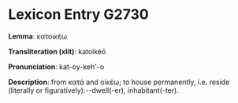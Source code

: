 # Lexicon Entry G2730

**Lemma**: κατοικέω

**Transliteration (xlit)**: katoikéō

**Pronunciation**: kat-oy-keh'-o

**Description**:
from κατά and οἰκέω; to house permanently, i.e. reside (literally or figuratively):--dwell(-er), inhabitant(-ter).
